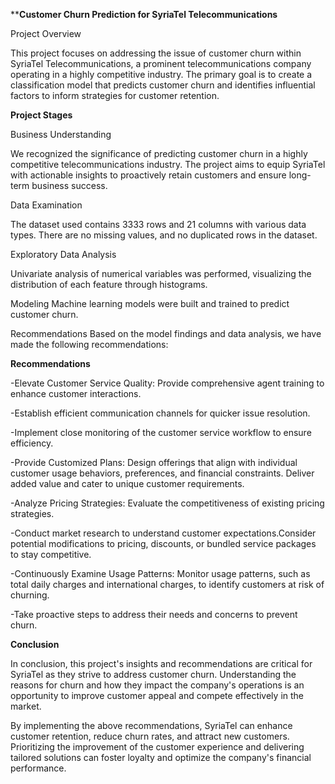 ****Customer Churn Prediction for SyriaTel Telecommunications**

Project Overview

This project focuses on addressing the issue of customer churn within SyriaTel Telecommunications, a prominent telecommunications company operating in a highly competitive industry. The primary goal is to create a classification model that predicts customer churn and identifies influential factors to inform strategies for customer retention.

**Project Stages**

 Business Understanding
 
 We recognized the significance of predicting customer churn in a highly competitive telecommunications industry.
The project aims to equip SyriaTel with actionable insights to proactively retain customers and ensure long-term business success.

Data Examination
 
The dataset used contains 3333 rows and 21 columns with various data types.
There are no missing values, and no duplicated rows in the dataset.

Exploratory Data Analysis
 
Univariate analysis of numerical variables was performed, visualizing the distribution of each feature through histograms.

Modeling
Machine learning models were built and trained to predict customer churn.

Recommendations
Based on the model findings and data analysis, we have made the following recommendations:

**Recommendations**

-Elevate Customer Service Quality: Provide comprehensive agent training to enhance customer interactions.

-Establish efficient communication channels for quicker issue resolution.

-Implement close monitoring of the customer service workflow to ensure efficiency.

-Provide Customized Plans: Design offerings that align with individual customer usage behaviors, preferences, and financial constraints.
Deliver added value and cater to unique customer requirements.

-Analyze Pricing Strategies: Evaluate the competitiveness of existing pricing strategies.

-Conduct market research to understand customer expectations.Consider potential modifications to pricing, discounts, or bundled service packages to stay competitive.

-Continuously Examine Usage Patterns: Monitor usage patterns, such as total daily charges and international charges, to identify customers at risk of churning.

-Take proactive steps to address their needs and concerns to prevent churn.

**Conclusion**

In conclusion, this project's insights and recommendations are critical for SyriaTel as they strive to address customer churn. Understanding the reasons for churn and how they impact the company's operations is an opportunity to improve customer appeal and compete effectively in the market.

By implementing the above recommendations, SyriaTel can enhance customer retention, reduce churn rates, and attract new customers. Prioritizing the improvement of the customer experience and delivering tailored solutions can foster loyalty and optimize the company's financial performance.

